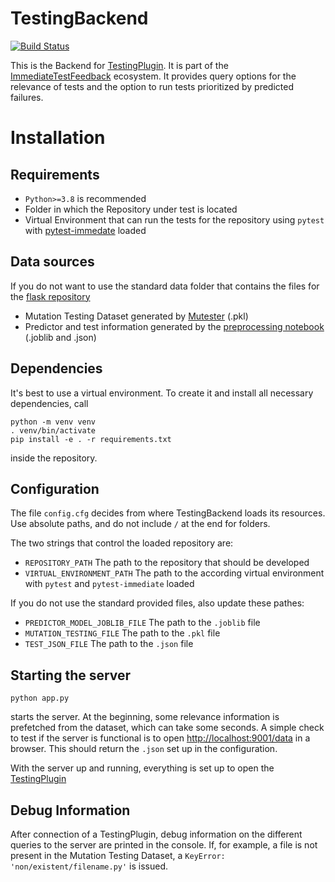 # TestingBackend
[![Build Status](https://travis-ci.com/XPerianer/TestingBackend.svg?branch=main)](https://travis-ci.com/XPerianer/TestingBackend)

This is the Backend for [TestingPlugin](https://github.com/XPerianer/TestingPlugin).
It is part of the [ImmediateTestFeedback](https://github.com/XPerianer/ImmediateTestFeedback) ecosystem.
It provides query options for the relevance of tests and the option to run tests prioritized by predicted failures.


# Installation

## Requirements
* `Python>=3.8` is recommended
* Folder in which the Repository under test is located
* Virtual Environment that can run the tests for the repository using `pytest` with [pytest-immedate](https://github.com/XPerianer/pytest-immediate/) loaded

## Data sources
If you do not want to use the standard data folder that contains the files for the [flask repository](https://github.com/pallets/flask)
* Mutation Testing Dataset generated by [Mutester](https://github.com/XPerianer/Mutester) (.pkl)
* Predictor and test information generated by the [preprocessing notebook](https://github.com/XPerianer/ImmediateTestFeedback) (.joblib and .json)

## Dependencies
It's best to use a virtual environment. To create it and install all necessary dependencies, call
```
python -m venv venv
. venv/bin/activate
pip install -e . -r requirements.txt
```
inside the repository.

## Configuration
The file `config.cfg` decides from where TestingBackend loads its resources. Use absolute paths, and do not include `/` at the end for folders.

The two strings that control the loaded repository are:
* `REPOSITORY_PATH` The path to the repository that should be developed
* `VIRTUAL_ENVIRONMENT_PATH` The path to the according virtual environment with `pytest` and `pytest-immediate` loaded

If you do not use the standard provided files, also update these pathes:
* `PREDICTOR_MODEL_JOBLIB_FILE` The path to the `.joblib` file
* `MUTATION_TESTING_FILE` The path to the `.pkl` file
* `TEST_JSON_FILE` The path to the `.json` file

## Starting the server
```
python app.py
```
starts the server. At the beginning, some relevance information is prefetched from the dataset, which can take some seconds.
A simple check to test if the server is functional is to open [http://localhost:9001/data](http://localhost:9001/data) in a browser. This should return the `.json` set up in the configuration.

With the server up and running, everything is set up to open the [TestingPlugin](https://github.com/XPerianer/TestingPlugin)

## Debug Information
After connection of a TestingPlugin, debug information on the different queries to the server are printed in the console.
If, for example, a file is not present in the Mutation Testing Dataset, a ```KeyError: 'non/existent/filename.py'``` is issued.
